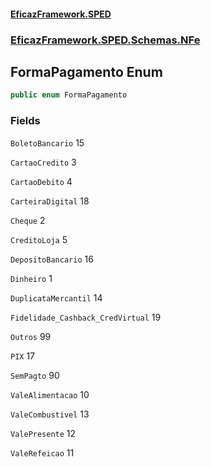 #### [EficazFramework.SPED](EficazFrameworkSPED.md 'EficazFramework SPED')
### [EficazFramework.SPED.Schemas.NFe](EficazFramework.SPED.Schemas.NFe.md 'EficazFramework.SPED.Schemas.NFe')

## FormaPagamento Enum

```csharp
public enum FormaPagamento
```
### Fields

<a name='EficazFramework.SPED.Schemas.NFe.FormaPagamento.BoletoBancario'></a>

`BoletoBancario` 15

<a name='EficazFramework.SPED.Schemas.NFe.FormaPagamento.CartaoCredito'></a>

`CartaoCredito` 3

<a name='EficazFramework.SPED.Schemas.NFe.FormaPagamento.CartaoDebito'></a>

`CartaoDebito` 4

<a name='EficazFramework.SPED.Schemas.NFe.FormaPagamento.CarteiraDigital'></a>

`CarteiraDigital` 18

<a name='EficazFramework.SPED.Schemas.NFe.FormaPagamento.Cheque'></a>

`Cheque` 2

<a name='EficazFramework.SPED.Schemas.NFe.FormaPagamento.CreditoLoja'></a>

`CreditoLoja` 5

<a name='EficazFramework.SPED.Schemas.NFe.FormaPagamento.DepositoBancario'></a>

`DepositoBancario` 16

<a name='EficazFramework.SPED.Schemas.NFe.FormaPagamento.Dinheiro'></a>

`Dinheiro` 1

<a name='EficazFramework.SPED.Schemas.NFe.FormaPagamento.DuplicataMercantil'></a>

`DuplicataMercantil` 14

<a name='EficazFramework.SPED.Schemas.NFe.FormaPagamento.Fidelidade_Cashback_CredVirtual'></a>

`Fidelidade_Cashback_CredVirtual` 19

<a name='EficazFramework.SPED.Schemas.NFe.FormaPagamento.Outros'></a>

`Outros` 99

<a name='EficazFramework.SPED.Schemas.NFe.FormaPagamento.PIX'></a>

`PIX` 17

<a name='EficazFramework.SPED.Schemas.NFe.FormaPagamento.SemPagto'></a>

`SemPagto` 90

<a name='EficazFramework.SPED.Schemas.NFe.FormaPagamento.ValeAlimentacao'></a>

`ValeAlimentacao` 10

<a name='EficazFramework.SPED.Schemas.NFe.FormaPagamento.ValeCombustivel'></a>

`ValeCombustivel` 13

<a name='EficazFramework.SPED.Schemas.NFe.FormaPagamento.ValePresente'></a>

`ValePresente` 12

<a name='EficazFramework.SPED.Schemas.NFe.FormaPagamento.ValeRefeicao'></a>

`ValeRefeicao` 11